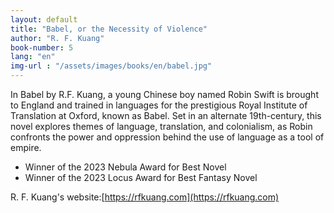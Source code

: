 ```yaml
---
layout: default
title: "Babel, or the Necessity of Violence"
author: "R. F. Kuang"
book-number: 5
lang: "en"
img-url : "/assets/images/books/en/babel.jpg"
---
```

In Babel by R.F. Kuang, a young Chinese boy named Robin Swift is brought to England and trained in languages for the prestigious Royal Institute of Translation at Oxford, known as Babel. Set in an alternate 19th-century, this novel explores themes of language, translation, and colonialism, as Robin confronts the power and oppression behind the use of language as a tool of empire.

- Winner of the 2023 Nebula Award for Best Novel
- Winner of the 2023 Locus Award for Best Fantasy Novel

R. F. Kuang's website:[https://rfkuang.com](https://rfkuang.com)